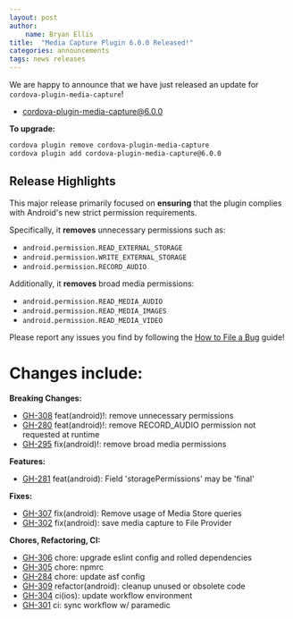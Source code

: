 ```yaml
---
layout: post
author:
    name: Bryan Ellis
title:  "Media Capture Plugin 6.0.0 Released!"
categories: announcements
tags: news releases
---
```


We are happy to announce that we have just released an update for `cordova-plugin-media-capture`!

* [cordova-plugin-media-capture@6.0.0](https://www.npmjs.com/package/cordova-plugin-media-capture/v/6.0.0)

**To upgrade:**

```bash
cordova plugin remove cordova-plugin-media-capture
cordova plugin add cordova-plugin-media-capture@6.0.0
```

## Release Highlights

This major release primarily focused on **ensuring** that the plugin complies with Android's new strict permission requirements.

Specifically, it **removes** unnecessary permissions such as:

* `android.permission.READ_EXTERNAL_STORAGE`
* `android.permission.WRITE_EXTERNAL_STORAGE`
* `android.permission.RECORD_AUDIO`

Additionally, it **removes** broad media permissions:

* `android.permission.READ_MEDIA_AUDIO`
* `android.permission.READ_MEDIA_IMAGES`
* `android.permission.READ_MEDIA_VIDEO`

Please report any issues you find by following the [How to File a Bug](https://github.com/apache/cordova#filing-a-bug) guide!

<!--more-->
# Changes include:

**Breaking Changes:**

* [GH-308](https://github.com/apache/cordova-plugin-media-capture/pull/308) feat(android)!: remove unnecessary permissions
* [GH-280](https://github.com/apache/cordova-plugin-media-capture/pull/280) feat(android)!: remove RECORD_AUDIO permission not requested at runtime
* [GH-295](https://github.com/apache/cordova-plugin-media-capture/pull/295) fix(android)!: remove broad media permissions

**Features:**

* [GH-281](https://github.com/apache/cordova-plugin-media-capture/pull/281) feat(android): Field 'storagePermissions' may be 'final'

**Fixes:**

* [GH-307](https://github.com/apache/cordova-plugin-media-capture/pull/307) fix(android): Remove usage of Media Store queries
* [GH-302](https://github.com/apache/cordova-plugin-media-capture/pull/302) fix(android): save media capture to File Provider

**Chores, Refactoring, CI:**

* [GH-306](https://github.com/apache/cordova-plugin-media-capture/pull/306) chore: upgrade eslint config and rolled dependencies
* [GH-305](https://github.com/apache/cordova-plugin-media-capture/pull/305) chore: npmrc
* [GH-284](https://github.com/apache/cordova-plugin-media-capture/pull/284) chore: update asf config
* [GH-309](https://github.com/apache/cordova-plugin-media-capture/pull/309) refactor(android): cleanup unused or obsolete code
* [GH-304](https://github.com/apache/cordova-plugin-media-capture/pull/304) ci(ios): update workflow environment
* [GH-301](https://github.com/apache/cordova-plugin-media-capture/pull/301) ci: sync workflow w/ paramedic
